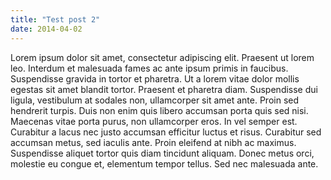 ```yaml
---
title: "Test post 2"
date: 2014-04-02
---
```

Lorem ipsum dolor sit amet, consectetur adipiscing elit. Praesent ut lorem leo. Interdum et malesuada fames ac ante ipsum primis in faucibus. Suspendisse gravida in tortor et pharetra. Ut a lorem vitae dolor mollis egestas sit amet blandit tortor. Praesent et pharetra diam. Suspendisse dui ligula, vestibulum at sodales non, ullamcorper sit amet ante. Proin sed hendrerit turpis. Duis non enim quis libero accumsan porta quis sed nisi. Maecenas vitae porta purus, non ullamcorper eros. In vel semper est. Curabitur a lacus nec justo accumsan efficitur luctus et risus. Curabitur sed accumsan metus, sed iaculis ante. Proin eleifend at nibh ac maximus. Suspendisse aliquet tortor quis diam tincidunt aliquam. Donec metus orci, molestie eu congue et, elementum tempor tellus. Sed nec malesuada ante.